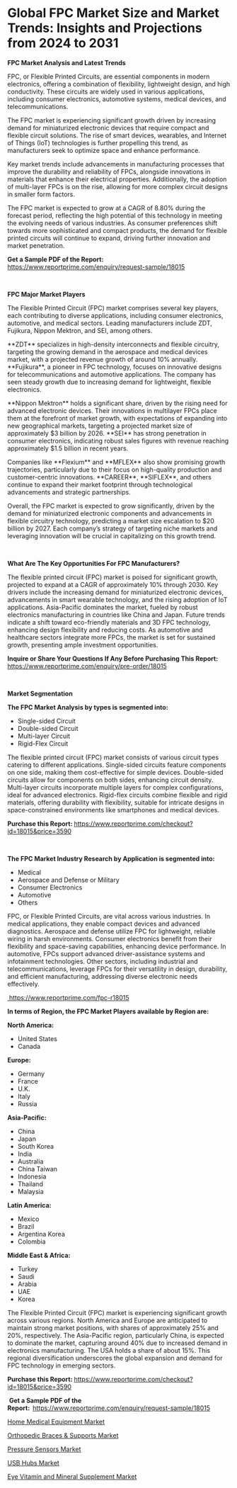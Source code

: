 <p><h1>Global FPC Market Size and Market Trends: Insights and Projections from 2024 to 2031</h1></p><p><strong>FPC Market Analysis and Latest Trends</strong></p>
<p><p>FPC, or Flexible Printed Circuits, are essential components in modern electronics, offering a combination of flexibility, lightweight design, and high conductivity. These circuits are widely used in various applications, including consumer electronics, automotive systems, medical devices, and telecommunications.</p><p>The FPC market is experiencing significant growth driven by increasing demand for miniaturized electronic devices that require compact and flexible circuit solutions. The rise of smart devices, wearables, and Internet of Things (IoT) technologies is further propelling this trend, as manufacturers seek to optimize space and enhance performance. </p><p>Key market trends include advancements in manufacturing processes that improve the durability and reliability of FPCs, alongside innovations in materials that enhance their electrical properties. Additionally, the adoption of multi-layer FPCs is on the rise, allowing for more complex circuit designs in smaller form factors. </p><p>The FPC market is expected to grow at a CAGR of 8.80% during the forecast period, reflecting the high potential of this technology in meeting the evolving needs of various industries. As consumer preferences shift towards more sophisticated and compact products, the demand for flexible printed circuits will continue to expand, driving further innovation and market penetration.</p></p>
<p><strong>Get a Sample PDF of the Report:&nbsp;</strong> <a href="https://www.reportprime.com/enquiry/request-sample/18015?utm_campaign=1091&utm_medium=2&utm_source=Github&utm_content=ia&utm_term=20112024&utm_id=fpc">https://www.reportprime.com/enquiry/request-sample/18015</a></p>
<p>&nbsp;</p>
<p><strong>FPC Major Market Players</strong></p>
<p><p>The Flexible Printed Circuit (FPC) market comprises several key players, each contributing to diverse applications, including consumer electronics, automotive, and medical sectors. Leading manufacturers include ZDT, Fujikura, Nippon Mektron, and SEI, among others.</p><p>**ZDT** specializes in high-density interconnects and flexible circuitry, targeting the growing demand in the aerospace and medical devices market, with a projected revenue growth of around 10% annually. **Fujikura**, a pioneer in FPC technology, focuses on innovative designs for telecommunications and automotive applications. The company has seen steady growth due to increasing demand for lightweight, flexible electronics.</p><p>**Nippon Mektron** holds a significant share, driven by the rising need for advanced electronic devices. Their innovations in multilayer FPCs place them at the forefront of market growth, with expectations of expanding into new geographical markets, targeting a projected market size of approximately $3 billion by 2026. **SEI** has strong penetration in consumer electronics, indicating robust sales figures with revenue reaching approximately $1.5 billion in recent years.</p><p>Companies like **Flexium** and **MFLEX** also show promising growth trajectories, particularly due to their focus on high-quality production and customer-centric innovations. **CAREER**, **SIFLEX**, and others continue to expand their market footprint through technological advancements and strategic partnerships.</p><p>Overall, the FPC market is expected to grow significantly, driven by the demand for miniaturized electronic components and advancements in flexible circuitry technology, predicting a market size escalation to $20 billion by 2027. Each company’s strategy of targeting niche markets and leveraging innovation will be crucial in capitalizing on this growth trend.</p></p>
<p>&nbsp;</p>
<p><strong>What Are The Key Opportunities For FPC Manufacturers?</strong></p>
<p><p>The flexible printed circuit (FPC) market is poised for significant growth, projected to expand at a CAGR of approximately 10% through 2030. Key drivers include the increasing demand for miniaturized electronic devices, advancements in smart wearable technology, and the rising adoption of IoT applications. Asia-Pacific dominates the market, fueled by robust electronics manufacturing in countries like China and Japan. Future trends indicate a shift toward eco-friendly materials and 3D FPC technology, enhancing design flexibility and reducing costs. As automotive and healthcare sectors integrate more FPCs, the market is set for sustained growth, presenting ample investment opportunities.</p></p>
<p><strong>Inquire or Share Your Questions If Any Before Purchasing This Report:</strong> <a href="https://www.reportprime.com/enquiry/pre-order/18015?utm_campaign=1091&utm_medium=2&utm_source=Github&utm_content=ia&utm_term=20112024&utm_id=fpc">https://www.reportprime.com/enquiry/pre-order/18015</a></p>
<p>&nbsp;</p>
<p><strong>Market Segmentation</strong></p>
<p><strong>The FPC Market Analysis by types is segmented into:</strong></p>
<p><ul><li>Single-sided Circuit</li><li>Double-sided Circuit</li><li>Multi-layer Circuit</li><li>Rigid-Flex Circuit</li></ul></p>
<p><p>The flexible printed circuit (FPC) market consists of various circuit types catering to different applications. Single-sided circuits feature components on one side, making them cost-effective for simple devices. Double-sided circuits allow for components on both sides, enhancing circuit density. Multi-layer circuits incorporate multiple layers for complex configurations, ideal for advanced electronics. Rigid-flex circuits combine flexible and rigid materials, offering durability with flexibility, suitable for intricate designs in space-constrained environments like smartphones and medical devices.</p></p>
<p><strong>Purchase this Report:&nbsp;</strong><a href="https://www.reportprime.com/checkout?id=18015&price=3590&utm_campaign=1091&utm_medium=2&utm_source=Github&utm_content=ia&utm_term=20112024&utm_id=fpc">https://www.reportprime.com/checkout?id=18015&price=3590</a></p>
<p>&nbsp;</p>
<p><strong>The FPC Market Industry Research by Application is segmented into:</strong></p>
<p><ul><li>Medical</li><li>Aerospace and Defense or Military</li><li>Consumer Electronics</li><li>Automotive</li><li>Others</li></ul></p>
<p><p>FPC, or Flexible Printed Circuits, are vital across various industries. In medical applications, they enable compact devices and advanced diagnostics. Aerospace and defense utilize FPC for lightweight, reliable wiring in harsh environments. Consumer electronics benefit from their flexibility and space-saving capabilities, enhancing device performance. In automotive, FPCs support advanced driver-assistance systems and infotainment technologies. Other sectors, including industrial and telecommunications, leverage FPCs for their versatility in design, durability, and efficient manufacturing, addressing diverse electronic needs effectively.</p></p>
<p><a href="https://www.reportprime.com/fpc-r18015?utm_campaign=1091&utm_medium=2&utm_source=Github&utm_content=ia&utm_term=20112024&utm_id=fpc">&nbsp;https://www.reportprime.com/fpc-r18015</a></p>
<p><strong>In terms of Region, the FPC Market Players available by Region are:</strong></p>
<p>
    <p> <strong> North America: </strong>
        <ul>
            <li>United States</li>
            <li>Canada</li>
        </ul>
        </p> 
    <p> <strong> Europe: </strong>
        <ul>
            <li>Germany</li>
            <li>France</li>
            <li>U.K.</li>
            <li>Italy</li>
            <li>Russia</li>
        </ul>
        </p> 
    <p> <strong> Asia-Pacific: </strong>
        <ul>
            <li>China</li>
            <li>Japan</li>
            <li>South Korea</li>
            <li>India</li>
            <li>Australia</li>
            <li>China Taiwan</li>
            <li>Indonesia</li>
            <li>Thailand</li>
            <li>Malaysia</li>
        </ul>
        </p> 
    <p> <strong> Latin America: </strong>
        <ul>
            <li>Mexico</li>
            <li>Brazil</li>
            <li>Argentina Korea</li>
            <li>Colombia</li>
        </ul>
        </p> 
    <p> <strong> Middle East & Africa: </strong>
        <ul>
            <li>Turkey</li>
            <li>Saudi</li>
            <li>Arabia</li>
            <li>UAE</li>
            <li>Korea</li>
        </ul>
    </p>
    </p>
<p><p>The Flexible Printed Circuit (FPC) market is experiencing significant growth across various regions. North America and Europe are anticipated to maintain strong market positions, with shares of approximately 25% and 20%, respectively. The Asia-Pacific region, particularly China, is expected to dominate the market, capturing around 40% due to increased demand in electronics manufacturing. The USA holds a share of about 15%. This regional diversification underscores the global expansion and demand for FPC technology in emerging sectors.</p></p>
<p><strong>Purchase this Report: </strong><a href="https://www.reportprime.com/checkout?id=18015&price=3590&utm_campaign=1091&utm_medium=2&utm_source=Github&utm_content=ia&utm_term=20112024&utm_id=fpc">https://www.reportprime.com/checkout?id=18015&price=3590</a></p>
<p>&nbsp;<strong>Get a Sample PDF of the Report:&nbsp;&nbsp;</strong><a href="https://www.reportprime.com/enquiry/request-sample/18015?utm_campaign=1091&utm_medium=2&utm_source=Github&utm_content=ia&utm_term=20112024&utm_id=fpc">https://www.reportprime.com/enquiry/request-sample/18015</a></p>
<p><strong></strong></p>
<p><p><a href="https://www.linkedin.com/pulse/home-medical-equipment-market-size-share-trends-analysis-mj06e?utm_campaign=1091&utm_medium=2&utm_source=Github&utm_content=ia&utm_term=20112024&utm_id=fpc">Home Medical Equipment Market</a></p><p><a href="https://www.linkedin.com/pulse/orthopedic-braces-supports-market-indicators-size-regional-yygme?utm_campaign=1091&utm_medium=2&utm_source=Github&utm_content=ia&utm_term=20112024&utm_id=fpc">Orthopedic Braces & Supports Market</a></p><p><a href="https://github.com/GenaGaines34/Market-Research-Report-List-1/blob/main/pressure-sensors-market.md?utm_campaign=1091&utm_medium=2&utm_source=Github&utm_content=ia&utm_term=20112024&utm_id=fpc">Pressure Sensors Market</a></p><p><a href="https://github.com/AbbasMahmud554/Market-Research-Report-List-1/blob/main/usb-hubs-market.md?utm_campaign=1091&utm_medium=2&utm_source=Github&utm_content=ia&utm_term=20112024&utm_id=fpc">USB Hubs Market</a></p><p><a href="https://issuu.com/reportprime-2/docs/eye-vitamin-and-mineral-supplement-_0310b304bfac2b?utm_campaign=1091&utm_medium=2&utm_source=Github&utm_content=ia&utm_term=20112024&utm_id=fpc">Eye Vitamin and Mineral Supplement Market</a></p></p>
